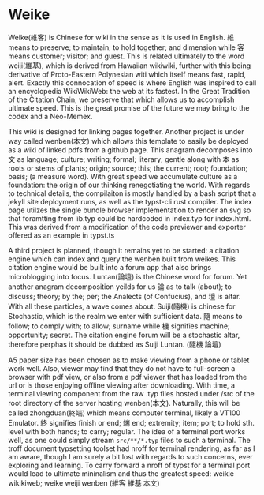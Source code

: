 # Weike

Weike(維客) is Chinese for wiki in the sense as it is used in English. 維 means to preserve; to maintain; to hold together; and dimension while 客 means customer; visitor; and guest. This is related ultimately to the word weiji(維基), which is derived from Hawaiian wikiwiki, further with this being derivative of Proto-Eastern Polynesian witi which itself means fast, rapid, alert. Exactly this connocation of speed is where English was inspired to call an encyclopedia WikiWikiWeb: the web at its fastest. In the Great Tradition of the Citation Chain, we preserve that which allows us to accomplish ultimate speed. This is the great promise of the future we may bring to the codex and a Neo-Memex.  

This wiki is designed for linking pages together. Another project is under way called wenben(本文) which allows this template to easily be deployed as a wiki of linked pdfs from a github page. This anagram decomposes into 文 as language; culture; writing; formal; literary; gentle along with 本 as roots or stems of plants; origin; source; this; the current; root; foundation; basis; (a measure word). With great speed we accumulate culture as a foundation: the origin of our thinking renegotiating the world. With regards to technical details, the compilaiton is mostly handled by a bash script that a jekyll site deployment runs, as well as the typst-cli rust compiler. The index page utilzes the single bundle browser implementation to render an svg so that foramtting from lib.typ could be hardcoded in index.typ for index.html. This was derived from a modification of the code previewer and exporter offered as an example in typst.ts

A third project is planned, though it remains yet to be started: a citation engine which can index and query the wenben built from weikes. This citation engine would be built into a forum app that also brings microblogging into focus. Luntan(論壇) is the Chinese word for forum. Yet another anagram decomposition yeilds for us 論 as to talk (about); to discuss; theory; by the; per; the Analects (of Confucius), and 壇 is altar. With all these particles, a wave comes about. Suiji(隨機) is chinese for Stochastic, which is the realm we enter with sufficient data. 隨 means to follow; to comply with; to allow; surname while 機 signifies machine; opportunity; secret. The citation engine forum will be a stochastic altar, therefore perphas it should be dubbed as Suiji Luntan. (隨機 論壇)	

A5 paper size has been chosen as to make viewing from a phone or tablet work well. Also, viewer may find that they do not have to full-screen a browser with pdf view, or also from a pdf viewer that has loaded from the url or is those enjoying offline viewing after downloading. With time, a terminal viewing component from the raw .typ files hosted under /src of the root directory of the server hosting wenben(本文). Naturally, this will be called zhongduan(終端) which means computer terminal, likely a VT100 Emulator. 終 signifies finish or end; 端 end; extremity; item; port; to hold sth. level with both hands; to carry; regular. The idea of a terminal port works well, as one could simply stream `src/**/*.typ` files to such a terminal. The troff document typsetting toolset had nroff for terminal rendering, as far as I am aware, though I am surely a bit lost with regards to such concerns, ever exploring and learning. To carry forward a nroff of typst for a terminal port would lead to ultimate mininalism and thus the greatest speed: weikie wikikiweb; weike weiji wenben (維客 維基 本文)  
